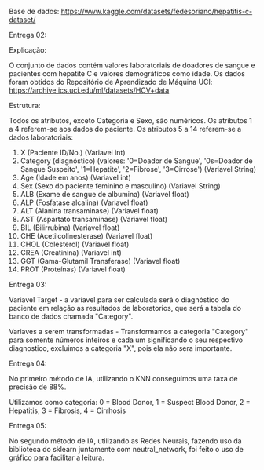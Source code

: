 Base de dados: https://www.kaggle.com/datasets/fedesoriano/hepatitis-c-dataset/

Entrega 02:

Explicação:

O conjunto de dados contém valores laboratoriais de doadores de sangue e pacientes com hepatite C e valores demográficos como idade.
Os dados foram obtidos do Repositório de Aprendizado de Máquina UCI:  https://archive.ics.uci.edu/ml/datasets/HCV+data

Estrutura:

Todos os atributos, exceto Categoria e Sexo, são numéricos.
Os atributos 1 a 4 referem-se aos dados do paciente.
Os atributos 5 a 14 referem-se a dados laboratoriais:

1) X (Paciente ID/No.) (Variavel int)
2) Category (diagnóstico) (valores: '0=Doador de Sangue', '0s=Doador de Sangue Suspeito', '1=Hepatite', '2=Fibrose', '3=Cirrose') (Variavel String)
3) Age (Idade em anos) (Variavel int)
4) Sex (Sexo do paciente feminino e masculino) (Variavel String)
5) ALB (Exame de sangue de albumina) (Variavel float)
6) ALP (Fosfatase alcalina) (Variavel float)
7) ALT (Alanina transaminase) (Variavel float)
8) AST (Aspartato transaminase) (Variavel float)
9) BIL (Bilirrubina) (Variavel float)
10) CHE (Acetilcolinesterase) (Variavel float)
11) CHOL (Colesterol) (Variavel float)
12) CREA (Creatinina) (Variavel int)
13) GGT (Gama-Glutamil Transferase) (Variavel float)
14) PROT (Proteínas) (Variavel float)

Entrega 03:

Variavel Target - a variavel para ser calculada será o diagnóstico do paciente em relação as resultados de laboratorios, 
que será a tabela do banco de dados chamada "Category".

Variaves a serem transformadas - Transformamos a categoria "Category" para somente números inteiros e cada um significando 
o seu respectivo diagnostico, excluimos a categoria "X", pois ela não sera importante.

Entrega 04: 

No primeiro método de IA, utilizando o KNN conseguimos uma taxa de precisão de 88%.

Utilizamos como categoria: 0 = Blood Donor, 1 = Suspect Blood Donor, 2 = Hepatitis, 3 = Fibrosis, 4 = Cirrhosis

Entrega 05:

No segundo método de IA, utilizando as Redes Neurais, fazendo uso da biblioteca do sklearn juntamente com neutral_network, foi feito o uso de gráfico para facilitar a leitura.


